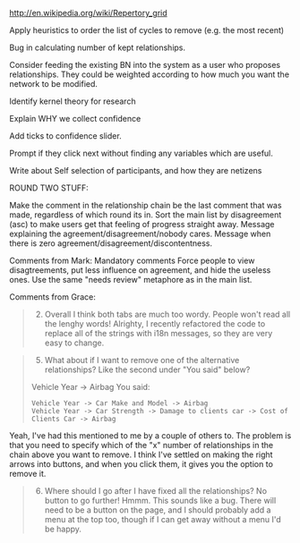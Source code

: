 http://en.wikipedia.org/wiki/Repertory_grid

Apply heuristics to order the list of cycles to remove (e.g. the most recent)

Bug in calculating number of kept relationships.

Consider feeding the existing BN into the system as a user who proposes relationships.
They could be weighted according to how much you want the network to be modified.

Identify kernel theory for research



Explain WHY we collect confidence

Add ticks to confidence slider.

Prompt if they click next without finding any variables which are useful.

Write about Self selection of participants, and how they are netizens



ROUND TWO STUFF:

Make the comment in the relationship chain be the last comment that was made, regardless of which round its in.
Sort the main list by disagreement (asc) to make users get that feeling of progress straight away.
Message explaining the agreement/disagreement/nobody cares.
Message when there is zero agreement/disagreement/discontentness.

Comments from Mark:
Mandatory comments
Force people to view disagtreements, put less influence on agreement, and hide the useless ones. Use the same "needs review" metaphore as in the main list.

Comments from Grace:
> 2. Overall I think both tabs are much too wordy.  People won't read all the lenghy words!
Alrighty, I recently refactored the code to replace all of the strings with i18n messages, so they are very easy to change.

> 5. What about if I want to remove one of the alternative relationships? Like the second under "You said" below?
>
> Vehicle Year -> Airbag
> You said:
>
>     Vehicle Year -> Car Make and Model -> Airbag
>     Vehicle Year -> Car Strength -> Damage to clients car -> Cost of Clients Car -> Airbag
>
Yeah, I've had this mentioned to me by a couple of others to. The problem is that you need to specify which of the "x" number of relationships in the chain above you want to remove. I think I've settled on making the right arrows into buttons, and when you click them, it gives you the option to remove it.

> 6. Where should I go after I have fixed all the relationships?  No button to go further!
Hmmm. This sounds like a bug. There will need to be a button on the page, and I should probably add a menu at the top too, though if I can get away without a menu I'd be happy.
